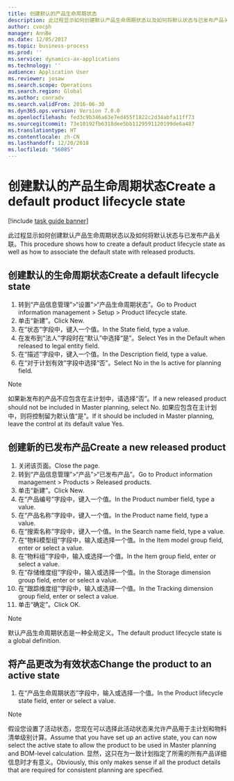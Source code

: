 ```yaml
---
title: 创建默认的产品生命周期状态
description: 此过程显示如何创建默认产品生命周期状态以及如何将默认状态与已发布产品关联。
author: cvocph
manager: AnnBe
ms.date: 12/05/2017
ms.topic: business-process
ms.prod: ''
ms.service: dynamics-ax-applications
ms.technology: ''
audience: Application User
ms.reviewer: josaw
ms.search.scope: Operations
ms.search.region: Global
ms.author: conradv
ms.search.validFrom: 2016-06-30
ms.dyn365.ops.version: Version 7.0.0
ms.openlocfilehash: fed3c9b346a63e7ed455f1822c2d34abfa11ff73
ms.sourcegitcommit: 73e10192fb6318dee5bb1129591120199de6a487
ms.translationtype: HT
ms.contentlocale: zh-CN
ms.lasthandoff: 12/20/2018
ms.locfileid: "56085"
---
```

# <a name="create-a-default-product-lifecycle-state"></a><span data-ttu-id="dd35e-103">创建默认的产品生命周期状态</span><span class="sxs-lookup"><span data-stu-id="dd35e-103">Create a default product lifecycle state</span></span>

[!include [task guide banner](../../includes/task-guide-banner.md)]

<span data-ttu-id="dd35e-104">此过程显示如何创建默认产品生命周期状态以及如何将默认状态与已发布产品关联。</span><span class="sxs-lookup"><span data-stu-id="dd35e-104">This procedure shows how to create a default product lifecycle state as well as how to associate the default state with released products.</span></span>


## <a name="create-a-default-lifecycle-state"></a><span data-ttu-id="dd35e-105">创建默认的生命周期状态</span><span class="sxs-lookup"><span data-stu-id="dd35e-105">Create a default lifecycle state</span></span>
1. <span data-ttu-id="dd35e-106">转到“产品信息管理”>“设置”>“产品生命周期状态”。</span><span class="sxs-lookup"><span data-stu-id="dd35e-106">Go to Product information management > Setup > Product lifecycle state.</span></span>
2. <span data-ttu-id="dd35e-107">单击“新建”。</span><span class="sxs-lookup"><span data-stu-id="dd35e-107">Click New.</span></span>
3. <span data-ttu-id="dd35e-108">在“状态”字段中，键入一个值。</span><span class="sxs-lookup"><span data-stu-id="dd35e-108">In the State field, type a value.</span></span>
4. <span data-ttu-id="dd35e-109">在发布到“法人”字段时在“默认”中选择“是”。</span><span class="sxs-lookup"><span data-stu-id="dd35e-109">Select Yes in the Default when released to legal entity field.</span></span>
5. <span data-ttu-id="dd35e-110">在“描述”字段中，键入一个值。</span><span class="sxs-lookup"><span data-stu-id="dd35e-110">In the Description field, type a value.</span></span>
6. <span data-ttu-id="dd35e-111">在“对于计划有效”字段中选择“否”。</span><span class="sxs-lookup"><span data-stu-id="dd35e-111">Select No in the Is active for planning field.</span></span>

> [!NOTE]
> <span data-ttu-id="dd35e-112">如果新发布的产品不应包含在主计划中，请选择“否”。</span><span class="sxs-lookup"><span data-stu-id="dd35e-112">If a new released product should not be included in Master planning, select No.</span></span> <span data-ttu-id="dd35e-113">如果应包含在主计划中，则将控制留为默认值“是”。</span><span class="sxs-lookup"><span data-stu-id="dd35e-113">If it should be included in Master planning, leave the control at its default value Yes.</span></span>  

## <a name="create-a-new-released-product"></a><span data-ttu-id="dd35e-114">创建新的已发布产品</span><span class="sxs-lookup"><span data-stu-id="dd35e-114">Create a new released product</span></span>
1. <span data-ttu-id="dd35e-115">关闭该页面。</span><span class="sxs-lookup"><span data-stu-id="dd35e-115">Close the page.</span></span>
2. <span data-ttu-id="dd35e-116">转到“产品信息管理”>“产品”>“已发布产品”。</span><span class="sxs-lookup"><span data-stu-id="dd35e-116">Go to Product information management > Products > Released products.</span></span>
3. <span data-ttu-id="dd35e-117">单击“新建”。</span><span class="sxs-lookup"><span data-stu-id="dd35e-117">Click New.</span></span>
4. <span data-ttu-id="dd35e-118">在“产品编号”字段中，键入一个值。</span><span class="sxs-lookup"><span data-stu-id="dd35e-118">In the Product number field, type a value.</span></span>
5. <span data-ttu-id="dd35e-119">在“产品名称”字段中，键入一个值。</span><span class="sxs-lookup"><span data-stu-id="dd35e-119">In the Product name field, type a value.</span></span>
6. <span data-ttu-id="dd35e-120">在“搜索名称”字段中，键入一个值。</span><span class="sxs-lookup"><span data-stu-id="dd35e-120">In the Search name field, type a value.</span></span>
7. <span data-ttu-id="dd35e-121">在“物料模型组”字段中，输入或选择一个值。</span><span class="sxs-lookup"><span data-stu-id="dd35e-121">In the Item model group field, enter or select a value.</span></span>
8. <span data-ttu-id="dd35e-122">在“物料组”字段中，输入或选择一个值。</span><span class="sxs-lookup"><span data-stu-id="dd35e-122">In the Item group field, enter or select a value.</span></span>
9. <span data-ttu-id="dd35e-123">在“存储维度组”字段中，输入或选择一个值。</span><span class="sxs-lookup"><span data-stu-id="dd35e-123">In the Storage dimension group field, enter or select a value.</span></span>
10. <span data-ttu-id="dd35e-124">在“跟踪维度组”字段中，输入或选择一个值。</span><span class="sxs-lookup"><span data-stu-id="dd35e-124">In the Tracking dimension group field, enter or select a value.</span></span>
11. <span data-ttu-id="dd35e-125">单击“确定”。</span><span class="sxs-lookup"><span data-stu-id="dd35e-125">Click OK.</span></span>

> [!NOTE]
> <span data-ttu-id="dd35e-126">默认产品生命周期状态是一种全局定义。</span><span class="sxs-lookup"><span data-stu-id="dd35e-126">The default product lifecycle state is a global definition.</span></span>  

## <a name="change-the-product-to-an-active-state"></a><span data-ttu-id="dd35e-127">将产品更改为有效状态</span><span class="sxs-lookup"><span data-stu-id="dd35e-127">Change the product to an active state</span></span>
1. <span data-ttu-id="dd35e-128">在“产品生命周期状态”字段中，输入或选择一个值。</span><span class="sxs-lookup"><span data-stu-id="dd35e-128">In the Product lifecycle state field, enter or select a value.</span></span>

> [!NOTE]
> <span data-ttu-id="dd35e-129">假设您设置了活动状态，您现在可以选择此活动状态来允许产品用于主计划和物料清单级别计算。</span><span class="sxs-lookup"><span data-stu-id="dd35e-129">Assume that you have set up an active state, you can now select the active state to allow the product to be used in Master planning and BOM-level calculation.</span></span> <span data-ttu-id="dd35e-130">显然，这只在为一致计划指定了所需的所有产品详细信息时才有意义。</span><span class="sxs-lookup"><span data-stu-id="dd35e-130">Obviously, this only makes sense if all the product details that are required for consistent planning are specified.</span></span>  

